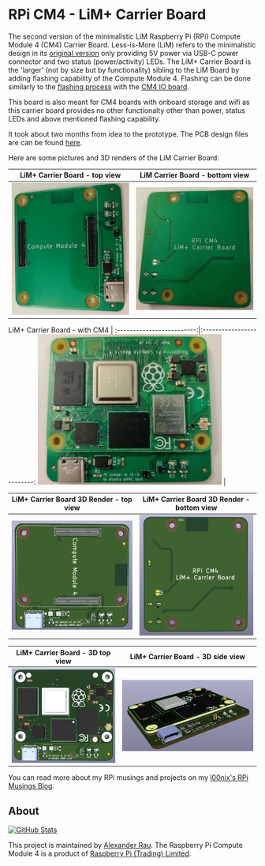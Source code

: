 # RPi CM4 - LiM+ Carrier Board

The second version of the minimalistic LiM Raspberry Pi (RPi) Compute Module 4 (CM4) Carrier Board. Less-is-More (LiM) refers to the minimalistic design in its [original version](../pages/LiM_Board.md) only providing 5V power via USB-C power connector and two status (power/activity) LEDs. The LiM+ Carrier Board is the 'larger' (not by size but by functionality) sibling to the LiM Board by adding flashing capability of the Compute Module 4. Flashing can be done similarly to the [flashing process](https://www.raspberrypi.org/documentation/hardware/computemodule/cm-emmc-flashing.md) with the [CM4 IO board](https://www.raspberrypi.org/products/compute-module-4-io-board/). 

This board is also meant for CM4 boards with onboard storage and wifi as this carrier board provides no other functionalty other than power, status LEDs and above mentioned flashing capability.

It took about two months from idea to the prototype. The PCB design files are can be found [here](https://github.com/l00nix/rpi-cm4-LiM-board/tree/main/hardware/rpi-cm4-LiM%2B-board). 

Here are some pictures and 3D renders of the LiM Carrier Board:

LiM+ Carrier Board - top view             |  LiM Carrier Board - bottom view
:-------------------------:|:-------------------------:
![LiM+ Carrier Board Top View](https://raw.githubusercontent.com/l00nix/rpi-cm4-LiM-board/main/images/LiM+_top.jpg)  |  ![LiM+ Carrier Board Bottom View](https://raw.githubusercontent.com/l00nix/rpi-cm4-LiM-board/main/images/LiM+_bottom.jpg)

LiM+ Carrier Board - with CM4             | 
:-------------------------:|:-------------------------:
![LiM+ Carrier Board with CM4 Module](https://raw.githubusercontent.com/l00nix/rpi-cm4-LiM-board/main/images/LiM+_with_CM4.jpg)  |



LiM+ Carrier Board 3D Render - top view             |  LiM+ Carrier Board 3D Render - bottom view
:-------------------------:|:-------------------------:
![Rendered RPi CM4 LiM+ Carrier Board PCB Top](https://raw.githubusercontent.com/l00nix/rpi-cm4-LiM-board/main/images/rpi-cm4-LiM+-board-3Dtop.PNG)  |  ![Rendered RPi CM4 LiM+ Carrier Board PCB Bottom](https://raw.githubusercontent.com/l00nix/rpi-cm4-LiM-board/main/images/rpi-cm4-LiM+-board-3Dbottom.PNG)

LiM+ Carrier Board - 3D top view             |  LiM+ Carrier Board - 3D side view
:-------------------------:|:-------------------------:
![3D RPi CM4 LiM+ Carrier Board PCB Top](https://raw.githubusercontent.com/l00nix/rpi-cm4-LiM-board/main/images/rpi-cm4-LiM+-board-3DtopwithCM4.PNG)  |  ![3D RPi CM4 LiM Carrier Board PCB Side](https://raw.githubusercontent.com/l00nix/rpi-cm4-LiM-board/main/images/rpi-cm4-LiM+-board-3DsidewithCM4.PNG)

You can read more about my RPi musings and projects on my [l00nix's RPi Musings Blog](https://rpi.loonix.ca/).

## About

[//]: # "[![GitHub Stats](https://github-readme-stats.vercel.app/api/pin?username=l00nix&repo=rpi-cm4-LiM-board&show_icons=true&hide_border=true&show_owner=true&theme=graywhite)](https://github.com/l00nix/rpi-cm4-LiM-board)"
[![GitHub Stats](https://github-readme-stats.vercel.app/api/pin?username=l00nix&repo=rpi-cm4-LiM-board)](https://github.com/l00nix/rpi-cm4-LiM-board)

This project is maintained by [Alexander Rau](https://rpi.loonix.ca). The Raspberry Pi Compute Module 4 is a product of [Raspberry Pi (Trading) Limited](https://www.raspberrypi.org/about/).

